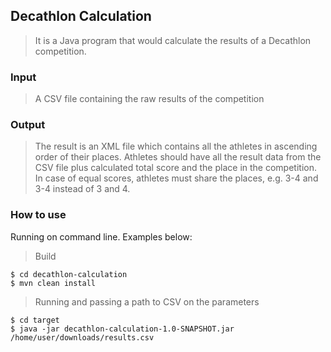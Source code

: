 ## Decathlon Calculation
> It is a Java program that would calculate the results of a Decathlon competition.

### Input
> A CSV file containing the raw results of the competition

### Output
> The result is an XML file which contains all the athletes in ascending order of their places. Athletes should have all the result data from the CSV file plus calculated total score and the place in the competition. In case of equal scores, athletes must share the places, e.g. 3-4 and 3-4 instead of 3 and 4.

### How to use

Running on command line. Examples below:

> Build
```
$ cd decathlon-calculation
$ mvn clean install
```

> Running and passing a path to CSV on the parameters
```
$ cd target
$ java -jar decathlon-calculation-1.0-SNAPSHOT.jar /home/user/downloads/results.csv
```

